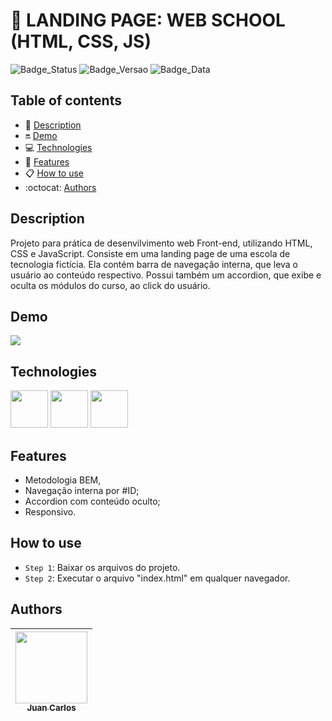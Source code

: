 # 📌 LANDING PAGE: WEB SCHOOL (HTML, CSS, JS)

![Badge_Status](https://img.shields.io/badge/STATUS-FINISHED-green)
![Badge_Versao](https://img.shields.io/badge/VERSION-1.0-black)
![Badge_Data](https://img.shields.io/badge/RELEASE-JUL,2024-blue)

## Table of contents

- 📑 [Description](#description)
- 🔛 [Demo](#demo)
- 💻 [Technologies](#technologies)
- 🔨 [Features](#features)
- 📋 [How to use](#how-to-use)
- :octocat: [Authors](#authors)

## Description

Projeto para prática de desenvilvimento web Front-end, utilizando HTML, CSS e JavaScript. Consiste em uma landing page de uma escola de tecnologia fictícia. Ela contém barra de navegação interna, que leva o usuário ao conteúdo respectivo. Possui também um accordion, que exibe e oculta os módulos do curso, ao click do usuário.

## Demo

![](demo/demo.gif)

## Technologies

<img src="https://cdn.jsdelivr.net/gh/devicons/devicon/icons/html5/html5-original-wordmark.svg" width="60px" height="60px" /> <img src="https://cdn.jsdelivr.net/gh/devicons/devicon/icons/css3/css3-original-wordmark.svg" width="60px" height="60px"/> <img src="https://cdn.jsdelivr.net/gh/devicons/devicon/icons/javascript/javascript-original.svg" width="60px" height="60px"/>

## Features

- Metodologia BEM,
- Navegação interna por #ID;
- Accordion com conteúdo oculto;
- Responsivo.

## How to use

- `Step 1`: Baixar os arquivos do projeto.
- `Step 2`: Executar o arquivo "index.html" em qualquer navegador.

## Authors

| [<img src="https://avatars.githubusercontent.com/u/97527277" width=115><br><sub>Juan Carlos</sub>](https://github.com/juan-soaraes) |
| :---------------------------------------------------------------------------------------------------------------------------------: |
